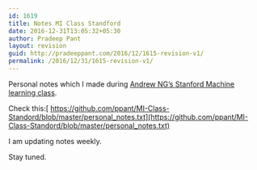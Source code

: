```yaml
---
id: 1619
title: Notes MI Class Standford
date: 2016-12-31T13:05:32+05:30
author: Pradeep Pant
layout: revision
guid: http://pradeeppant.com/2016/12/1615-revision-v1/
permalink: /2016/12/31/1615-revision-v1/
---
```

Personal notes which I made during [Andrew NG&#8217;s Stanford Machine learning class](https://www.coursera.org/learn/machine-learning).

Check this:[ https://github.com/ppant/MI-Class-Standord/blob/master/personal_notes.txt](https://github.com/ppant/MI-Class-Standord/blob/master/personal_notes.txt)

I am updating notes weekly.

Stay tuned.

&nbsp;